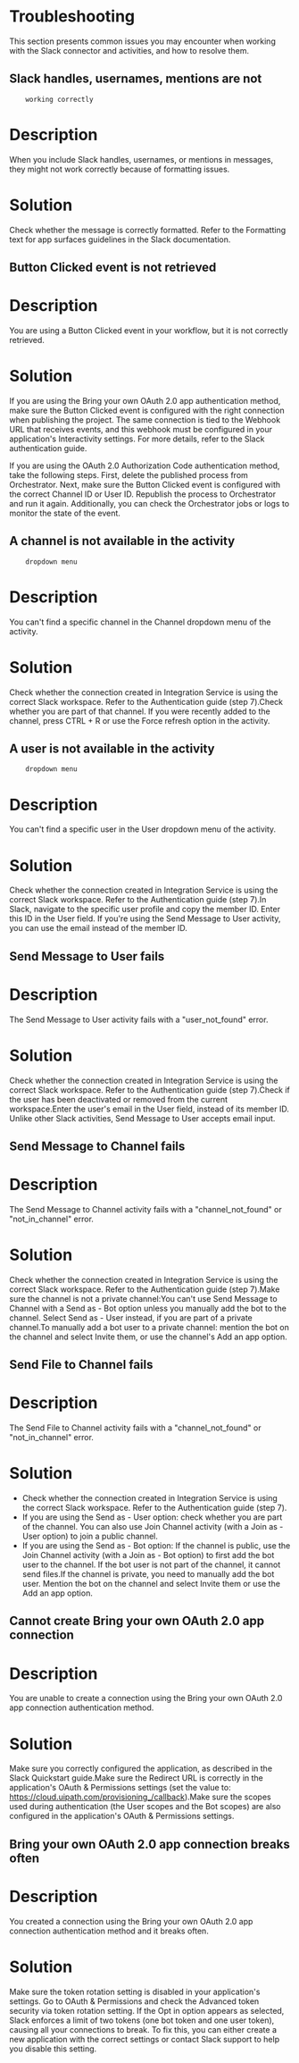 ﻿# Troubleshooting

This section presents common issues you may encounter when working with the Slack
            connector and activities, and how to resolve them.

## Slack handles, usernames, mentions are not
        working correctly

# Description

When you include Slack handles, usernames, or mentions in messages, they might not work correctly
                because of formatting issues.

# Solution

Check whether the message is correctly formatted. Refer to the Formatting text for app surfaces guidelines in the Slack
                documentation.


## Button Clicked event is not retrieved

# Description

You are using a Button Clicked event in your workflow, but it is not correctly retrieved.

# Solution

If you are using the Bring your own OAuth 2.0 app authentication method, make sure the Button Clicked event is configured with the right connection when publishing the project. The same connection is tied to the Webhook URL that receives events, and this webhook must be configured in your application's Interactivity settings. For more details, refer to the Slack authentication guide.

If you are using the OAuth 2.0 Authorization Code authentication method, take the following steps. First, delete the published process from Orchestrator. Next, make sure the Button Clicked event is configured with the correct Channel ID or User ID. Republish the process to Orchestrator and run it again. Additionally, you can check the Orchestrator jobs or logs to monitor the state of the event.


## A channel is not available in the activity
        dropdown menu

# Description

You can't find a specific channel in the Channel dropdown menu of the activity.

# Solution

Check whether the connection created in Integration Service is using the correct Slack workspace. Refer to the Authentication guide (step 7).Check whether you are part of that channel. If you were recently added to the channel, press CTRL + R or use the Force refresh option in the activity.


## A user is not available in the activity
        dropdown menu

# Description

You can't find a specific user in the User dropdown menu of the activity.

# Solution

Check whether the connection created in Integration Service is using the correct Slack workspace. Refer to the Authentication guide (step 7).In Slack, navigate to the specific user profile and copy the member ID. Enter this ID in the User field. If you're using the Send Message to User activity, you can use the email instead of the member ID.


## Send Message to User fails

# Description

The Send Message to User activity fails with a "user_not_found" error.

# Solution

Check whether the connection created in Integration Service is using the correct Slack workspace. Refer to the Authentication guide (step 7).Check if the user has been deactivated or removed from the current workspace.Enter the user's email in the User field, instead of its member ID. Unlike other Slack activities, Send Message to User accepts email input.


## Send Message to Channel fails

# Description

The Send Message to Channel activity fails with a "channel_not_found" or "not_in_channel" error.

# Solution

Check whether the connection created in Integration Service is using the correct Slack workspace. Refer to the Authentication guide (step 7).Make sure the channel is not a private channel:You can't use Send Message to Channel with a Send as - Bot option unless you manually add the bot to the channel. Select Send as - User instead, if you are part of a private channel.To manually add a bot user to a private channel: mention the bot on the channel and select Invite them, or use the channel's Add an app option.


## Send File to Channel fails

# Description

The Send File to Channel activity fails with a "channel_not_found" or
                "not_in_channel" error.

# Solution

* Check whether the connection created in Integration Service is using the correct Slack workspace. Refer to the Authentication guide (step 7).
* If you are using the Send as - User option: check whether you are part of the channel. You can also use Join Channel activity (with a Join as - User option) to join a public channel.
* If you are using the Send as - Bot option: If the channel is public, use the Join Channel activity (with a Join as - Bot option) to first add the bot user to the channel. If the bot user is not part of the channel, it cannot send files.If the channel is private, you need to manually add the bot user. Mention the bot on the channel and select Invite them or use the Add an app option.


## Cannot create Bring your own OAuth 2.0 app connection

# Description

You are unable to create a connection using the Bring your own OAuth 2.0 app connection authentication method.

# Solution

Make sure you correctly configured the application, as described in the Slack Quickstart guide.Make sure the Redirect URL is correctly in
                        the application's OAuth & Permissions settings (set the value to:
                            https://cloud.uipath.com/provisioning_/callback).Make sure the scopes used during authentication (the User scopes and the Bot scopes) are also configured in the application's OAuth & Permissions settings.


## Bring your own OAuth 2.0 app connection breaks often

# Description

You created a connection using the Bring your own OAuth 2.0 app connection authentication method and it breaks often.

# Solution

Make sure the token rotation setting is disabled in your application's settings. Go to OAuth & Permissions and check the Advanced token security via token rotation setting. If the Opt in option appears as selected, Slack enforces a limit of two tokens (one bot token and one user token), causing all your connections to break. To fix this, you can either create a new application with the correct settings or contact Slack support to help you disable this setting.

